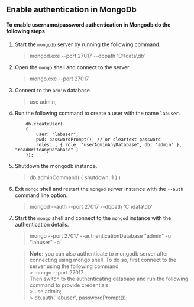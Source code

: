 
## Enable authentication in MongoDb

#### To enable username/password authentication in Mongodb do the following steps

1. Start the `mongodb` server by running the following command.
    > mongod.exe --port 27017 --dbpath 'C:\data\db'
2. Open the `mongo` shell and connect to the server
    > mongo.exe --port 27017
3. Connect to the `admin` database
    > use admin;
4. Run the following command to create a user with the name `labuser`.
    ``` 
        db.createUser(
        {
            user: "labuser",
            pwd: passwordPrompt(), // or cleartext password
            roles: [ { role: "userAdminAnyDatabase", db: "admin" }, "readWriteAnyDatabase" ]
        });
    ```
5. Shutdown the mongodb instance.
    > db.adminCommand( { shutdown: 1 } )
6. Exit `mongo` shell and restart the `mongod` server instance with the `--auth`  command line option. 
    > mongod --auth --port 27017 --dbpath 'C:\data\db'
7. Start the `mongo` shell and connect to the `mongod` instance with the authentication details.
    > mongo --port 27017  --authenticationDatabase "admin" -u "labuser" -p
    
    > **Note:** you can also authenticate to mongodb server after connecting using mongo shell. To do so, first connect to the server using the following command 
    <br/> > mongo --port 27017
    <br/> Then switch to the authenticating database and run the following command to provide credentials.
    <br/> > use admin;
    <br/> > db.auth('labuser', passwordPrompt());